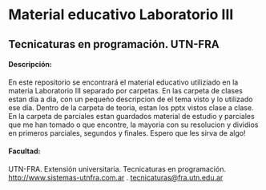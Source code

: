 # Material educativo Laboratorio III

## Tecnicaturas en programación. UTN-FRA

#### Descripción:

En este repositorio se encontrará el material educativo utiliziado en la materia Laboratorio III separado por carpetas.
En las carpeta de clases estan dia a dia, con un pequeño descripcion de el tema visto y lo utilizado ese dia.
Dentro de la carpeta de teoria, estan los pptx vistos clase a clase.
En la carpeta de parciales estan guardados material de estudio y parciales que me han tomado o que encontre, la mayoria con su resolucion y dividios en primeros parciales, segundos y finales. 
Espero que les sirva de algo!

#### Facultad:
UTN-FRA. Extensión universitaria. Tecnicaturas en programación. http://www.sistemas-utnfra.com.ar . tecnicaturas@fra.utn.edu.ar
